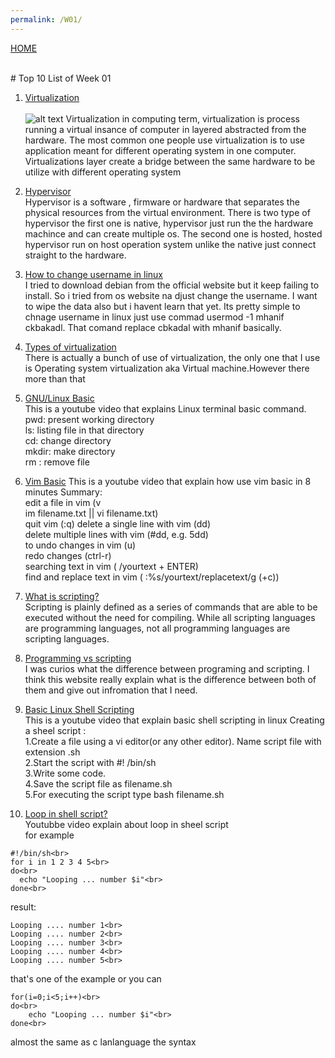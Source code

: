 ```yaml
---
permalink: /W01/
---
```

[HOME](../)

<br>
# Top 10 List of Week 01

1. [Virtualization](https://www.youtube.com/watch?v=iBI31dmqSX0)<br><br>
![alt text](https://resources.infosecinstitute.com/wp-content/uploads/1-123.png) 
Virtualization in computing term, virtualization is process running a virtual insance of computer in layered abstracted from the hardware. The most common one people use virtualization is to use application meant for different operating system in one computer. Virtualizations layer create a bridge between the same hardware to be utilize with different operating system 
  
2. [Hypervisor](https://en.wikipedia.org/wiki/Hypervisor)<br>
Hypervisor is a software , firmware or hardware that separates the physical resources from the virtual environment. There is two type of hypervisor the first one is native, hypervisor just run the the hardware machince and can create multiple os. The second one is hosted, hosted hypervisor run on host operation system unlike the native just connect straight to the hardware. 

3. [How to change username in linux](https://www.youtube.com/watch?v=ee2yz41L_3w)<br>
I tried to download debian from the official website but it keep failing to install. So i tried from os website na djust change the username. I want to wipe the data also but i havent learn that yet. Its pretty simple to chnage username in linux just use commad usermod -1 mhanif ckbakadl. That comand replace cbkadal with mhanif basically. 

4. [Types of virtualization](https://www.kelsercorp.com/blog/the-7-types-of-virtualization)<br>
There is actually a bunch of use of virtualization, the only one that I use is Operating system virtualization aka Virtual machine.However there more than that 

5. [GNU/Linux Basic](https://www.youtube.com/watch?v=vhZLTp6N4XA)<br>
This is a youtube video that explains Linux terminal basic command. 
<br>  pwd: present working directory
<br>  ls: listing file in that directory
<br>  cd: change directory
<br>  mkdir: make directory
<br>  rm : remove file

6. [Vim Basic](https://www.youtube.com/watch?v=ggSyF1SVFr4)
This is a youtube video that explain how use vim basic in 8 minutes 
Summary:<br>
edit a file in vim (v<br>im filename.txt || vi filename.txt)<br>
quit vim (:q)
delete a single line with vim (dd)<br>
delete multiple lines with vim (#dd, e.g. 5dd)<br>
to undo changes in vim (u)<br>
redo changes (ctrl-r)<br>
searching text in vim ( /yourtext + ENTER)<br>
find and replace text in vim ( :%s/yourtext/replacetext/g (+c))<br>

7. [What is scripting?](https://en.wikipedia.org/wiki/Scripting_language)<br>
Scripting is plainly defined as a series of commands that are able to be executed without the need for compiling. While all scripting languages are programming languages, not all programming languages are scripting languages. 

8. [Programming vs scripting](https://www.educba.com/programming-vs-scripting/)<br>
I was curios what the difference between programing and scripting. I think this website really explain what is the difference between both of them and give out infromation that I need. 

9. [Basic Linux Shell Scripting](https://www.youtube.com/watch?v=9y5TCwVU8iE&feature=emb_title)<br>
This is a youtube video that explain basic shell scripting in linux 
Creating a sheel script :<br>
1.Create a file using a vi editor(or any other editor).  Name  script file with extension .sh<br>
2.Start the script with #! /bin/sh<br>
3.Write some code.<br>
4.Save the script file as filename.sh<br>
5.For executing the script type bash filename.sh<br>

10. [Loop in shell script?](https://www.youtube.com/watch?v=mhhAbETJpag)<br>
Youtubbe video explain about loop in sheel script<br>
for example<br>
```
#!/bin/sh<br>
for i in 1 2 3 4 5<br>
do<br>
  echo "Looping ... number $i"<br>
done<br>
```
result:<br>
```
Looping .... number 1<br>
Looping .... number 2<br>
Looping .... number 3<br>
Looping .... number 4<br>
Looping .... number 5<br>
```
that's one of the example or you can 
```
for(i=0;i<5;i++)<br>
do<br>
    echo "Looping ... number $i"<br>
done<br>

```

almost the same as c lanlanguage the syntax 
